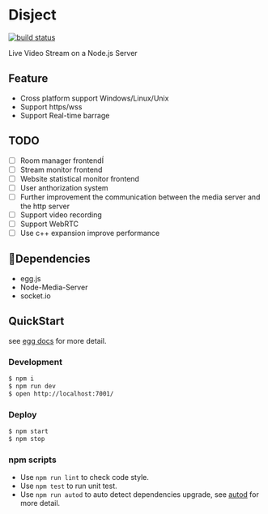 # Disject

[![build status][travis-image]][travis-url]

[travis-image]:https://travis-ci.org/disject/disject-server.svg?branch=master
[travis-url]: https://travis-ci.org/disject/disject-server

Live Video Stream on a Node.js Server

## Feature
- Cross platform support Windows/Linux/Unix
- Support https/wss
- Support Real-time barrage

## TODO
- [ ] Room manager frontendÍ
- [ ] Stream monitor frontend
- [ ] Website statistical monitor frontend
- [ ] User anthorization system
- [ ] Further improvement the communication between the media server and the http server
- [ ] Support video recording
- [ ] Support WebRTC
- [ ] Use c++ expansion improve performance

## Dependencies

- egg.js
- Node-Media-Server
- socket.io

## QuickStart

<!-- add docs here for user -->

see [egg docs][egg] for more detail.

### Development

```bash
$ npm i
$ npm run dev
$ open http://localhost:7001/
```

### Deploy

```bash
$ npm start
$ npm stop
```

### npm scripts

- Use `npm run lint` to check code style.
- Use `npm test` to run unit test.
- Use `npm run autod` to auto detect dependencies upgrade, see [autod](https://www.npmjs.com/package/autod) for more detail.


[egg]: https://eggjs.org
